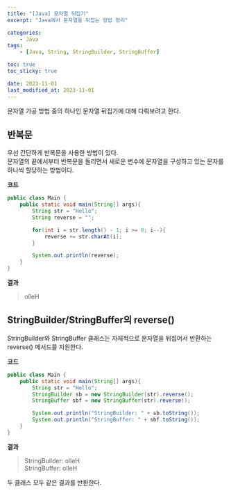 ```yaml
---
title: "[Java] 문자열 뒤집기"
excerpt: "Java에서 문자열을 뒤집는 방법 정리"

categories:
    - Java
tags:
    - [Java, String, StringBuilder, StringBuffer]

toc: true
toc_sticky: true

date: 2023-11-01
last_modified_at: 2023-11-01
---
```


문자열 가공 방법 중의 하나인 문자열 뒤집기에 대해 다뤄보려고 한다.

## **반복문**
우선 간단하게 반복문을 사용한 방법이 있다.   
문자열의 끝에서부터 반복문을 돌리면서 새로운 변수에 문자열을 구성하고 있는 문자를 하나씩 할당하는 방법이다.

**코드**
```java
public class Main {
    public static void main(String[] args){
        String str = "Hello";
        String reverse = "";

        for(int i = str.length() - 1; i >= 0; i--){
            reverse += str.charAt(i);
        }

        System.out.println(reverse);
    }
}
```

**결과**
> olleH

## **StringBuilder/StringBuffer의 reverse()**
StringBuilder와 StringBuffer 클래스는 자체적으로 문자열을 뒤집어서 반환하는 reverse() 메서드를 지원한다.

**코드**
```java
public class Main {
    public static void main(String[] args){
        String str = "Hello";
        StringBuilder sb = new StringBuilder(str).reverse();
        StringBuffer sbf = new StringBuffer(str).reverse();

        System.out.println("StringBuilder: " + sb.toString());
        System.out.println("StringBuffer: " + sbf.toString());
    }
}
```

**결과**
> StringBuilder: olleH   
StringBuffer: olleH

두 클래스 모두 같은 결과를 반환한다.